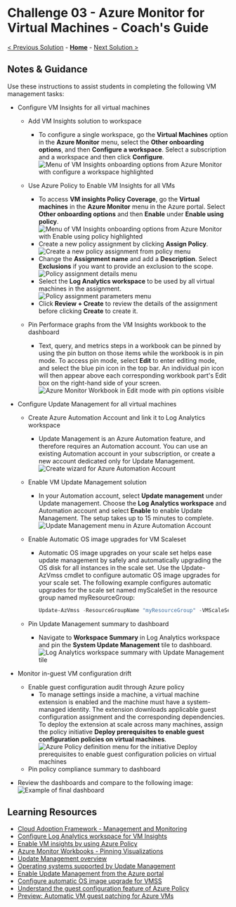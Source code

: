 # Challenge 03 - Azure Monitor for Virtual Machines - Coach's Guide 

[< Previous Solution](./Solution-02.md) - **[Home](./README.md)** - [Next Solution >](./Solution-04.md)

## Notes & Guidance

Use these instructions to assist students in completing the following VM management tasks:

- Configure VM Insights for all virtual machines
  - Add VM Insights solution to workspace
    - To configure a single workspace, go the **Virtual Machines** option in the **Azure Monitor** menu, select the **Other onboarding options**, and then **Configure a workspace**. Select a subscription and a workspace and then click **Configure**.
  ![Menu of VM Insights onboarding options from Azure Monitor with configure a workspace highlighted](../Images/03-02-Add-VM-Insights-To-Workspace.png)

  - Use Azure Policy to Enable VM Insights for all VMs
    - To access **VM insights Policy Coverage**, go the **Virtual machines** in the **Azure Monitor** menu in the Azure portal. Select **Other onboarding options** and then **Enable** under **Enable using policy**.
  ![Menu of VM Insights onboarding options from Azure Monitor with Enable using policy highlighted](../Images/03-03-Enable-VM-Insights-using-Azure-Policy.png)
    - Create a new policy assignment by clicking **Assign Policy**.
  ![Create a new policy assignment from policy menu](../Images/03-04-Create-Policy-Assignment.png)
    - Change the **Assignment name** and add a **Description**. Select **Exclusions** if you want to provide an exclusion to the scope.
  ![Policy assignment details menu](../Images/03-05-Azure-Policy-Assignment-Details.png)
    - Select the **Log Analytics workspace** to be used by all virtual machines in the assignment.
  ![Policy assignment parameters menu](../Images/03-06-Azure-Policy-Assignment-Parameters.png)
    - Click **Review + Create** to review the details of the assignment before clicking **Create** to create it.

  - Pin Performace graphs from the VM Insights workbook to the dashboard
    - Text, query, and metrics steps in a workbook can be pinned by using the pin button on those items while the workbook is in pin mode. To access pin mode, select **Edit** to enter editing mode, and select the blue pin icon in the top bar. An individual pin icon will then appear above each corresponding workbook part's Edit box on the right-hand side of your screen.
    ![Azure Monitor Workbook in Edit mode with pin options visible](../Images/03-07-Pin-Workbook-Visualizations.png)

- Configure Update Management for all virtual machines
  - Create Azure Automation Account and link it to Log Analytics workspace
    - Update Management is an Azure Automation feature, and therefore requires an Automation account. You can use an existing Automation account in your subscription, or create a new account dedicated only for Update Management.
    ![Create wizard for Azure Automation Account](../Images/03-08-Create-Automation-Account.png)
  - Enable VM Update Management solution
    - In your Automation account, select **Update management** under Update management. Choose the **Log Analytics workspace** and Automation account and select **Enable** to enable Update Management. The setup takes up to 15 minutes to complete.
    ![Update Management menu in Azure Automation Account](../Images/03-09-Enable-Update-Management.png)
  - Enable Automatic OS image upgrades for VM Scaleset
    - Automatic OS image upgrades on your scale set helps ease update management by safely and automatically upgrading the OS disk for all instances in the scale set. Use the Update-AzVmss cmdlet to configure automatic OS image upgrades for your scale set. The following example configures automatic upgrades for the scale set named myScaleSet in the resource group named myResourceGroup:

        ```powershell
        Update-AzVmss -ResourceGroupName "myResourceGroup" -VMScaleSetName "myScaleSet" -AutomaticOSUpgrade $true
        ```

  - Pin Update Management summary to dashboard
    - Navigate to **Workspace Summary** in Log Analytics workspace and pin the **System Update Management** tile to dashboard.
  ![Log Analytics workspace summary with Update Management tile](../Images/03-10-Pin-Update-Management-Solution-Tile.PNG)

- Monitor in-guest VM configuration drift
  - Enable guest configuration audit through Azure policy
    - To manage settings inside a machine, a virtual machine extension is enabled and the machine must have a system-managed identity. The extension downloads applicable guest configuration assignment and the corresponding dependencies. To deploy the extension at scale across many machines, assign the policy initiative **Deploy prerequisites to enable guest configuration policies on virtual machines**.
    ![Azure Policy definition menu for the initiative Deploy prerequisites to enable guest configuration policies on virtual machines](../Images/03-11-Guest-Config-Policy-Definition.png)
  - Pin policy compliance summary to dashboard

- Review the dashboards and compare to the following image:
![Example of final dashboard](../Images/03-01-Final-Dashboard.png)

## Learning Resources

- [Cloud Adoption Framework - Management and Monitoring](https://docs.microsoft.com/en-us/azure/cloud-adoption-framework/ready/enterprise-scale/management-and-monitoring)
- [Configure Log Analytics workspace for VM Insights](https://docs.microsoft.com/en-us/azure/azure-monitor/vm/vminsights-configure-workspace?tabs=CLI#add-vminsights-solution-to-workspace)
- [Enable VM insights by using Azure Policy](https://docs.microsoft.com/en-us/azure/azure-monitor/vm/vminsights-enable-policy)
- [Azure Monitor Workbooks - Pinning Visualizations](https://docs.microsoft.com/en-us/azure/azure-monitor/visualize/workbooks-overview#pinning-visualizations)
- [Update Management overview](https://docs.microsoft.com/en-us/azure/automation/update-management/overview)
- [Operating systems supported by Update Management](https://docs.microsoft.com/en-Us/azure/automation/update-management/operating-system-requirements#:~:text=Update%20Management%20does%20not%20support%20safely%20automating%20update,managing%20OS%20image%20upgrades%20on%20your%20scale%20set)
- [Enable Update Management from the Azure portal](https://docs.microsoft.com/en-us/azure/automation/update-management/enable-from-portal#enable-update-management)
- [Configure automatic OS image upgrade for VMSS](https://docs.microsoft.com/en-us/azure/virtual-machine-scale-sets/virtual-machine-scale-sets-automatic-upgrade)
- [Understand the guest configuration feature of Azure Policy](https://docs.microsoft.com/en-us/azure/governance/policy/concepts/guest-configuration)
- [Preview: Automatic VM guest patching for Azure VMs](https://docs.microsoft.com/en-us/azure/virtual-machines/automatic-vm-guest-patching)

